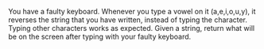 You have a faulty keyboard. Whenever you type a vowel on it (a,e,i,o,u,y), it reverses the string that you have written, instead of typing the character. Typing other characters works as expected. Given a string, return what will be on the screen after typing with your faulty keyboard.